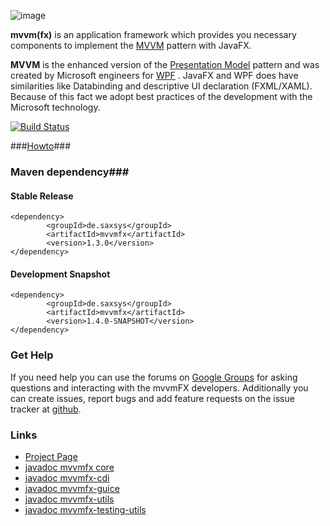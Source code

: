 ![image](http://www.buildpath.de/mvvm/mvvmfx.png)

__mvvm(fx)__ is an application framework which provides you necessary components to implement the [MVVM](../../wiki/MVVM "MVVM") pattern with JavaFX.

__MVVM__ is the enhanced version of the [Presentation Model](http://martinfowler.com/eaaDev/PresentationModel.html "Presentation Model") pattern and was created by Microsoft engineers for [WPF](http://msdn.microsoft.com/en-us/library/ms754130.aspx "WPF") . JavaFX and WPF does have similarities like Databinding and descriptive UI declaration (FXML/XAML). Because of this fact we adopt best practices of the development with the Microsoft technology.

[![Build Status](https://api.travis-ci.org/sialcasa/mvvmFX.svg?branch=develop)](https://travis-ci.org/sialcasa/mvvmFX)

###[Howto](../../wiki "Howto")###

### Maven dependency###

#### Stable Release
```
<dependency>
		<groupId>de.saxsys</groupId>
		<artifactId>mvvmfx</artifactId>
		<version>1.3.0</version>
</dependency>
```

#### Development Snapshot
```
<dependency>
		<groupId>de.saxsys</groupId>
		<artifactId>mvvmfx</artifactId>
		<version>1.4.0-SNAPSHOT</version>
</dependency>
```


### Get Help

If you need help you can use the forums on [Google Groups](https://groups.google.com/forum/#!forum/mvvmfx-dev) for asking questions and interacting with the mvvmFX developers. Additionally you can create issues, report bugs and add feature requests on the issue tracker at [github](https://github.com/sialcasa/mvvmFX/issues).

### Links

- [Project Page](http://sialcasa.github.io/mvvmFX/)
- [javadoc mvvmfx core](http://sialcasa.github.io/mvvmFX/javadoc/1.3.0/mvvmfx/)
- [javadoc mvvmfx-cdi](http://sialcasa.github.io/mvvmFX/javadoc/1.3.0/mvvmfx-cdi/)
- [javadoc mvvmfx-guice](http://sialcasa.github.io/mvvmFX/javadoc/1.3.0/mvvmfx-guice/)
- [javadoc mvvmfx-utils](http://sialcasa.github.io/mvvmFX/javadoc/1.3.0/mvvmfx-utils/)
- [javadoc mvvmfx-testing-utils](http://sialcasa.github.io/mvvmFX/javadoc/1.3.0/mvvmfx-testing-utils/)

